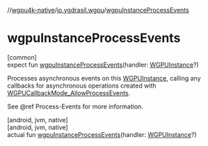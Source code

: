 //[wgpu4k-native](../../index.md)/[io.ygdrasil.wgpu](index.md)/[wgpuInstanceProcessEvents](wgpu-instance-process-events.md)

# wgpuInstanceProcessEvents

[common]\
expect fun [wgpuInstanceProcessEvents](wgpu-instance-process-events.md)(handler: [WGPUInstance](-w-g-p-u-instance/index.md)?)

Processes asynchronous events on this [WGPUInstance](-w-g-p-u-instance/index.md), calling any callbacks for asynchronous operations created with [WGPUCallbackMode_AllowProcessEvents](-w-g-p-u-callback-mode_-allow-process-events.md).

See @ref Process-Events for more information.

[android, jvm, native]\
[android, jvm, native]\
actual fun [wgpuInstanceProcessEvents](wgpu-instance-process-events.md)(handler: [WGPUInstance](-w-g-p-u-instance/index.md)?)